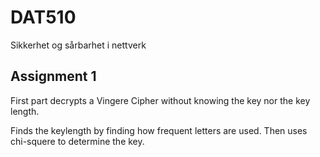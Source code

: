 # DAT510
Sikkerhet og sårbarhet i nettverk


## Assignment 1
First part decrypts a Vingere Cipher without knowing the key nor the key length.

Finds the keylength by finding how frequent letters are used. Then uses chi-squere to determine the key.
